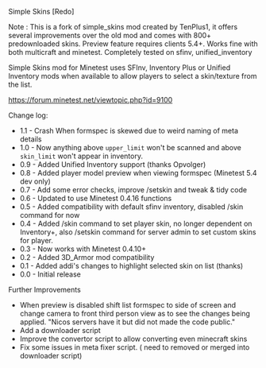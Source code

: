 Simple Skins [Redo]

Note : This is a fork of simple_skins mod created by TenPlus1, it offers
several improvements over the old mod and comes with 800+ predownloaded skins.
Preview feature requires clients 5.4+. Works fine with both multicraft and minetest.
Completely tested on sfinv, unified_inventory


Simple Skins mod for Minetest uses SFInv, Inventory Plus or Unified Inventory mods when
available to allow players to select a skin/texture from the list.

https://forum.minetest.net/viewtopic.php?id=9100

Change log:

- 1.1 - Crash When formspec is skewed due to weird naming of meta details
- 1.0 - Now anything above `upper_limit` won't be scanned and above `skin_limit` won't appear in inventory.
- 0.9 - Added Unified Inventory support (thanks Opvolger)
- 0.8 - Added player model preview when viewing formspec (Minetest 5.4 dev only)
- 0.7 - Add some error checks, improve /setskin and tweak & tidy code
- 0.6 - Updated to use Minetest 0.4.16 functions
- 0.5 - Added compatibility with default sfinv inventory, disabled /skin command for now
- 0.4 - Added /skin command to set player skin, no longer dependent on Inventory+, also /setskin command for server admin to set custom skins for player.
- 0.3 - Now works with Minetest 0.4.10+
- 0.2 - Added 3D_Armor mod compatibility
- 0.1 - Added addi's changes to highlight selected skin on list (thanks)
- 0.0 - Initial release

Further Improvements
- When preview is disabled shift list formspec to side of screen and change camera to front third person view as to see the changes being applied. "Nicos servers have it but did not made the code public."
- Add a downloader script
- Improve the convertor script to allow converting even minecraft skins
- Fix some issues in meta fixer script. ( need to removed or merged into downloader script)
